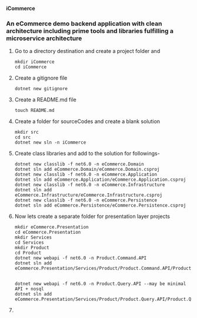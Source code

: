 #### iCommerce
### An eCommerce demo backend application with clean architecture including prime tools and libraries fulfilling a microservice architecture

1. Go to a directory destination and create a project folder and 
    ```
    mkdir iCommerce
    cd iCommerce
    ```
2. Create a gitignore file
    ```
    dotnet new gitignore
    ```
3. Create a README.md file
    ```
    touch README.md
    ```
4. Create a folder for sourceCodes and create a blank solution
    ```
    mkdir src
    cd src
    dotnet new sln -n iCommerce
    ```
5. Create class libraries and add to the solution for followings-
    ```
    dotnet new classlib -f net6.0 -n eCommerce.Domain
    dotnet sln add eCommerce.Domain/eCommerce.Domain.csproj
    dotnet new classlib -f net6.0 -n eCommerce.Application
    dotnet sln add eCommerce.Application/eCommerce.Application.csproj
    dotnet new classlib -f net6.0 -n eCommerce.Infrastructure
    dotnet sln add eCommerce.Infrastructure/eCommerce.Infrastructure.csproj
    dotnet new classlib -f net6.0 -n eCommerce.Persistence
    dotnet sln add eCommerce.Persistence/eCommerce.Persistence.csproj
    ```
6. Now lets create a separate folder for presentation layer projects
    ```
    mkdir eCommerce.Presentation
    cd eCommerce.Presentation
    mkdir Services
    cd Services
    mkdir Product
    cd Product
    dotnet new webapi -f net6.0 -n Product.Command.API
    dotnet sln add eCommerce.Presentation/Services/Product/Product.Command.API/Product.Command.API.csproj

    
    dotnet new webapi -f net6.0 -n Product.Query.API --may be minimal API + nosql
    dotnet sln add eCommerce.Presentation/Services/Product/Product.Query.API/Product.Query.API.csproj
    ```
7. 